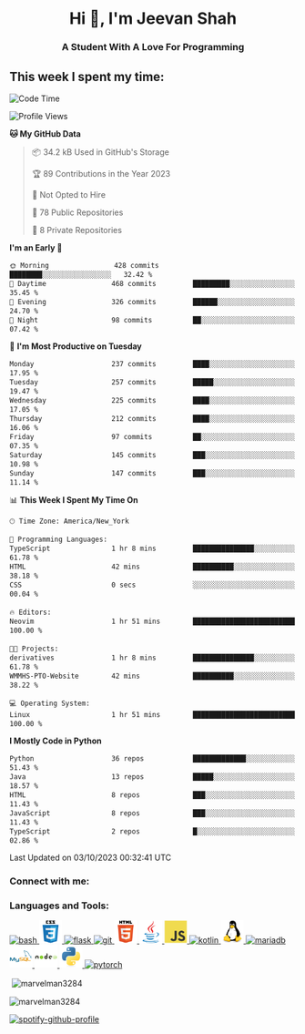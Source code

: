 <h1 align="center">Hi 👋, I'm Jeevan Shah</h1>
<h3 align="center">A Student With A Love For Programming</h3>

## This week I spent my time:

<!--START_SECTION:waka-->
![Code Time](http://img.shields.io/badge/Code%20Time-369%20hrs%2037%20mins-blue)

![Profile Views](http://img.shields.io/badge/Profile%20Views-0-blue)

**🐱 My GitHub Data** 

> 📦 34.2 kB Used in GitHub's Storage 
 > 
> 🏆 89 Contributions in the Year 2023
 > 
> 🚫 Not Opted to Hire
 > 
> 📜 78 Public Repositories 
 > 
> 🔑 8 Private Repositories 
 > 
**I'm an Early 🐤** 

```text
🌞 Morning                428 commits         ████████░░░░░░░░░░░░░░░░░   32.42 % 
🌆 Daytime                468 commits         █████████░░░░░░░░░░░░░░░░   35.45 % 
🌃 Evening                326 commits         ██████░░░░░░░░░░░░░░░░░░░   24.70 % 
🌙 Night                  98 commits          ██░░░░░░░░░░░░░░░░░░░░░░░   07.42 % 
```
📅 **I'm Most Productive on Tuesday** 

```text
Monday                   237 commits         ████░░░░░░░░░░░░░░░░░░░░░   17.95 % 
Tuesday                  257 commits         █████░░░░░░░░░░░░░░░░░░░░   19.47 % 
Wednesday                225 commits         ████░░░░░░░░░░░░░░░░░░░░░   17.05 % 
Thursday                 212 commits         ████░░░░░░░░░░░░░░░░░░░░░   16.06 % 
Friday                   97 commits          ██░░░░░░░░░░░░░░░░░░░░░░░   07.35 % 
Saturday                 145 commits         ███░░░░░░░░░░░░░░░░░░░░░░   10.98 % 
Sunday                   147 commits         ███░░░░░░░░░░░░░░░░░░░░░░   11.14 % 
```


📊 **This Week I Spent My Time On** 

```text
🕑︎ Time Zone: America/New_York

💬 Programming Languages: 
TypeScript               1 hr 8 mins         ███████████████░░░░░░░░░░   61.78 % 
HTML                     42 mins             ██████████░░░░░░░░░░░░░░░   38.18 % 
CSS                      0 secs              ░░░░░░░░░░░░░░░░░░░░░░░░░   00.04 % 

🔥 Editors: 
Neovim                   1 hr 51 mins        █████████████████████████   100.00 % 

🐱‍💻 Projects: 
derivatives              1 hr 8 mins         ███████████████░░░░░░░░░░   61.78 % 
WMMHS-PTO-Website        42 mins             ██████████░░░░░░░░░░░░░░░   38.22 % 

💻 Operating System: 
Linux                    1 hr 51 mins        █████████████████████████   100.00 % 
```

**I Mostly Code in Python** 

```text
Python                   36 repos            █████████████░░░░░░░░░░░░   51.43 % 
Java                     13 repos            █████░░░░░░░░░░░░░░░░░░░░   18.57 % 
HTML                     8 repos             ███░░░░░░░░░░░░░░░░░░░░░░   11.43 % 
JavaScript               8 repos             ███░░░░░░░░░░░░░░░░░░░░░░   11.43 % 
TypeScript               2 repos             █░░░░░░░░░░░░░░░░░░░░░░░░   02.86 % 
```




 Last Updated on 03/10/2023 00:32:41 UTC
<!--END_SECTION:waka-->

<h3 align="left">Connect with me:</h3>
<p align="left">

</p>

<h3 align="left">Languages and Tools:</h3>
<p align="left"> <a href="https://www.gnu.org/software/bash/" target="_blank"> <img src="https://www.vectorlogo.zone/logos/gnu_bash/gnu_bash-icon.svg" alt="bash" width="40" height="40"/> </a> <a href="https://www.w3schools.com/css/" target="_blank"> <img src="https://raw.githubusercontent.com/devicons/devicon/master/icons/css3/css3-original-wordmark.svg" alt="css3" width="40" height="40"/> </a> <a href="https://flask.palletsprojects.com/" target="_blank"> <img src="https://www.vectorlogo.zone/logos/pocoo_flask/pocoo_flask-icon.svg" alt="flask" width="40" height="40"/> </a> <a href="https://git-scm.com/" target="_blank"> <img src="https://www.vectorlogo.zone/logos/git-scm/git-scm-icon.svg" alt="git" width="40" height="40"/> </a> <a href="https://www.w3.org/html/" target="_blank"> <img src="https://raw.githubusercontent.com/devicons/devicon/master/icons/html5/html5-original-wordmark.svg" alt="html5" width="40" height="40"/> </a> <a href="https://www.java.com" target="_blank"> <img src="https://raw.githubusercontent.com/devicons/devicon/master/icons/java/java-original.svg" alt="java" width="40" height="40"/> </a> <a href="https://developer.mozilla.org/en-US/docs/Web/JavaScript" target="_blank"> <img src="https://raw.githubusercontent.com/devicons/devicon/master/icons/javascript/javascript-original.svg" alt="javascript" width="40" height="40"/> </a> <a href="https://kotlinlang.org" target="_blank"> <img src="https://www.vectorlogo.zone/logos/kotlinlang/kotlinlang-icon.svg" alt="kotlin" width="40" height="40"/> </a> <a href="https://www.linux.org/" target="_blank"> <img src="https://raw.githubusercontent.com/devicons/devicon/master/icons/linux/linux-original.svg" alt="linux" width="40" height="40"/> </a> <a href="https://mariadb.org/" target="_blank"> <img src="https://www.vectorlogo.zone/logos/mariadb/mariadb-icon.svg" alt="mariadb" width="40" height="40"/> </a> <a href="https://www.mysql.com/" target="_blank"> <img src="https://raw.githubusercontent.com/devicons/devicon/master/icons/mysql/mysql-original-wordmark.svg" alt="mysql" width="40" height="40"/> </a> <a href="https://nodejs.org" target="_blank"> <img src="https://raw.githubusercontent.com/devicons/devicon/master/icons/nodejs/nodejs-original-wordmark.svg" alt="nodejs" width="40" height="40"/> </a> <a href="https://www.python.org" target="_blank"> <img src="https://raw.githubusercontent.com/devicons/devicon/master/icons/python/python-original.svg" alt="python" width="40" height="40"/> </a> <a href="https://pytorch.org/" target="_blank"> <img src="https://www.vectorlogo.zone/logos/pytorch/pytorch-icon.svg" alt="pytorch" width="40" height="40"/> </a> </p>


<p>&nbsp;<img align="center" src="https://github-readme-stats.vercel.app/api?username=marvelman3284&show_icons=true&locale=en&theme=blue-green" alt="marvelman3284" /></p>

<p><img align="center" src="https://github-readme-streak-stats.herokuapp.com/?user=marvelman3284&theme=blue-green" alt="marvelman3284" /></p>


[![spotify-github-profile](https://spotify-github-profile.vercel.app/api/view?uid=lp0lvf5zzesrwq2hdzmfnkjsq&cover_image=true&theme=default)](https://github.com/kittinan/spotify-github-profile)
